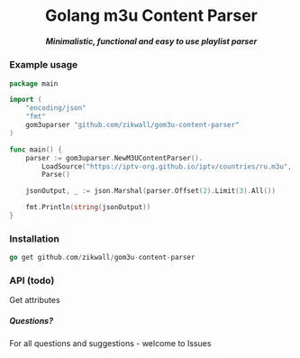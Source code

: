 <div align="center">
    <h1>Golang m3u Content Parser</h1>
    <h5>Minimalistic, functional and easy to use playlist parser</h5>
</div>

### Example usage

```go
package main

import (
	"encoding/json"
	"fmt"
	gom3uparser "github.com/zikwall/gom3u-content-parser"
)

func main() {
	parser := gom3uparser.NewM3UContentParser().
		LoadSource("https://iptv-org.github.io/iptv/countries/ru.m3u", false).
		Parse()

	jsonOutput, _ := json.Marshal(parser.Offset(2).Limit(3).All())

	fmt.Println(string(jsonOutput))
}
```

### Installation

```go
go get github.com/zikwall/gom3u-content-parser
```

### API (todo)

Get attributes

##### Questions?

For all questions and suggestions - welcome to Issues
